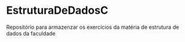 # EstruturaDeDadosC
 Repositório para armazenzar os exercícios da matéria de estrutura de dados da faculdade
